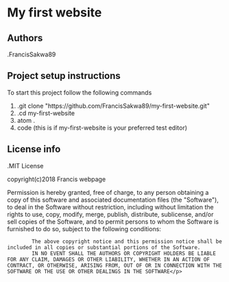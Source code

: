 <!DOCTYPE html>
<html>
<body>
  <head>
    <title>Readme.md</title>
    <link rel="stylesheet" type="text/css" href="css/styles.css">
  </head>
   <h1>My first website</h1>
   <h2>Authors</h2>
       <p>.FrancisSakwa89</p>
       <h2>Project setup instructions</h2>
       <p>To start this project follow the following commands</p>
       <ol>
         <li>.git clone "https://github.com/FrancisSakwa89/my-first-website.git"</li>
         <li>.cd my-first-website</li>
         <li>atom .</li>
         <li>code (this is if my-first-website is your preferred test editor)
       </ol>
         <h2>License info </h2>
         <p>.MIT License</p>
         <p>copyright(c)2018 Francis webpage</p>
         <p>Permission is hereby granted, free of charge, to any person obtaining a copy of this software and associated documentation files (the "Software"), to deal in the Software without restriction, including without limitation the rights to use, copy, modify, merge, publish, distribute, sublicense, and/or sell copies of the Software, and to permit persons to whom the Software is furnished to do so, subject to the following conditions:

            The above copyright notice and this permission notice shall be included in all copies or substantial portions of the Software.
            IN NO EVENT SHALL THE AUTHORS OR COPYRIGHT HOLDERS BE LIABLE FOR ANY CLAIM, DAMAGES OR OTHER LIABILITY, WHETHER IN AN ACTION OF CONTRACT, OR OTHERWISE, ARISING FROM, OUT OF OR IN CONNECTION WITH THE SOFTWARE OR THE USE OR OTHER DEALINGS IN THE SOFTWARE</p>
  </body>
</html>
